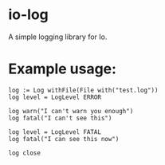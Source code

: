 # io-log
A simple logging library for Io.

Example usage:
==============

    log := Log withFile(File with("test.log"))
    log level = LogLevel ERROR
    
    log warn("I can't warn you enough")
    log fatal("I can't see this")
    
    log level = LogLevel FATAL
    log fatal("I can see this now")
    
    log close
